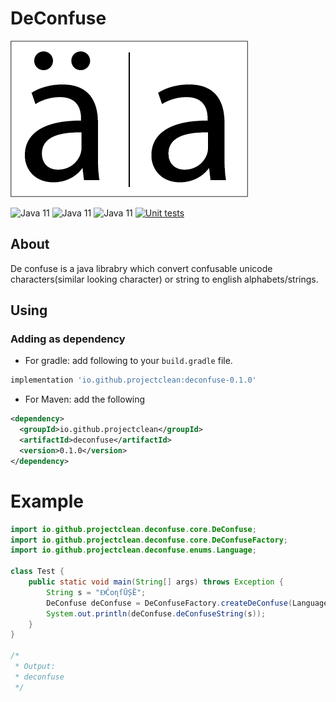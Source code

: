# DeConfuse
![logo](images/logo.png)

<!-- Placeholder for badges https://shields.io -->
![Java 11](https://img.shields.io/badge/DeConfuse-0.1.1-ffffff?style=flat-square) ![Java 11](https://img.shields.io/badge/java-11-007396?style=flat-square&logo=java) ![Java 11](https://img.shields.io/badge/gradle-7.4.2-02303A?style=flat-square&logo=gradle) [![Unit tests](https://github.com/ProjectClean/deconfuse/actions/workflows/java-ci-test-build.yml/badge.svg)](https://github.com/ProjectClean/deconfuse/actions/workflows/java-ci-test-build.yml)

## About
De confuse is a java librabry which convert confusable unicode characters(similar looking character) or string to english alphabets/strings.

## Using
### Adding as dependency
* For gradle: add following to your `build.gradle` file.
```groovy
implementation 'io.github.projectclean:deconfuse-0.1.0'
``` 
* For Maven: add the following
```xml
<dependency>
  <groupId>io.github.projectclean</groupId>
  <artifactId>deconfuse</artifactId>
  <version>0.1.0</version>
</dependency>
```

# Example

```java
import io.github.projectclean.deconfuse.core.DeConfuse;
import io.github.projectclean.deconfuse.core.DeConfuseFactory;
import io.github.projectclean.deconfuse.enums.Language;

class Test {
    public static void main(String[] args) throws Exception {
        String s = "ƉͤĆоɳſŪȘȄ";
        DeConfuse deConfuse = DeConfuseFactory.createDeConfuse(Language.ENGLISH);
        System.out.println(deConfuse.deConfuseString(s));
    }
}

/*
 * Output:
 * deconfuse
 */
```